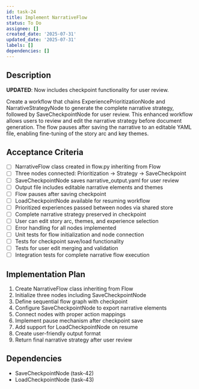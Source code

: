 ```yaml
---
id: task-24
title: Implement NarrativeFlow
status: To Do
assignee: []
created_date: '2025-07-31'
updated_date: '2025-07-31'
labels: []
dependencies: []
---
```


## Description

**UPDATED**: Now includes checkpoint functionality for user review.

Create a workflow that chains ExperiencePrioritizationNode and NarrativeStrategyNode to generate the complete narrative strategy, followed by SaveCheckpointNode for user review. This enhanced workflow allows users to review and edit the narrative strategy before document generation. The flow pauses after saving the narrative to an editable YAML file, enabling fine-tuning of the story arc and key themes.

## Acceptance Criteria

- [ ] NarrativeFlow class created in flow.py inheriting from Flow
- [ ] Three nodes connected: Prioritization -> Strategy -> SaveCheckpoint
- [ ] SaveCheckpointNode saves narrative_output.yaml for user review
- [ ] Output file includes editable narrative elements and themes
- [ ] Flow pauses after saving checkpoint
- [ ] LoadCheckpointNode available for resuming workflow
- [ ] Prioritized experiences passed between nodes via shared store
- [ ] Complete narrative strategy preserved in checkpoint
- [ ] User can edit story arc, themes, and experience selection
- [ ] Error handling for all nodes implemented
- [ ] Unit tests for flow initialization and node connection
- [ ] Tests for checkpoint save/load functionality
- [ ] Tests for user edit merging and validation
- [ ] Integration tests for complete narrative flow execution

## Implementation Plan

1. Create NarrativeFlow class inheriting from Flow
2. Initialize three nodes including SaveCheckpointNode
3. Define sequential flow graph with checkpoint
4. Configure SaveCheckpointNode to export narrative elements
5. Connect nodes with proper action mappings
6. Implement pause mechanism after checkpoint save
7. Add support for LoadCheckpointNode on resume
8. Create user-friendly output format
9. Return final narrative strategy after user review

## Dependencies
- SaveCheckpointNode (task-42)
- LoadCheckpointNode (task-43)
